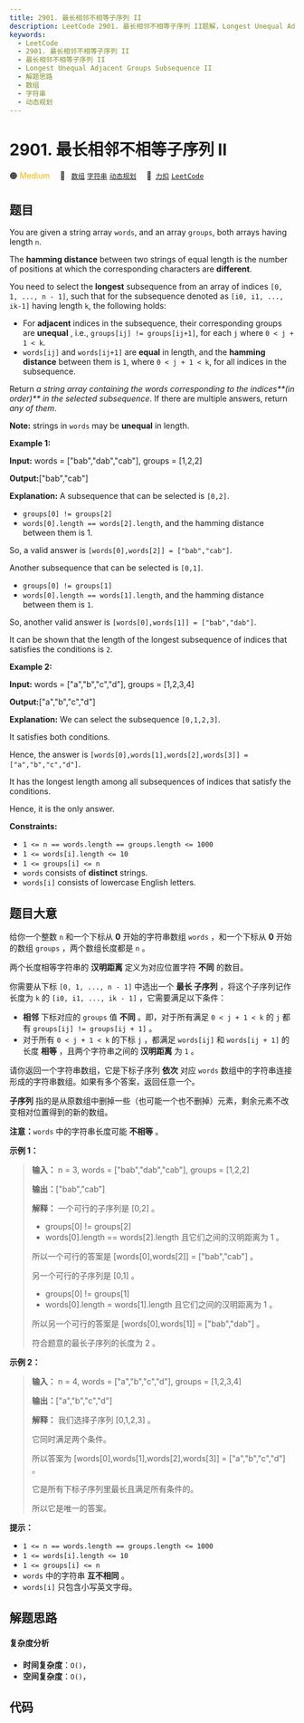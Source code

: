 ```yaml
---
title: 2901. 最长相邻不相等子序列 II
description: LeetCode 2901. 最长相邻不相等子序列 II题解，Longest Unequal Adjacent Groups Subsequence II，包含解题思路、复杂度分析以及完整的 JavaScript 代码实现。
keywords:
  - LeetCode
  - 2901. 最长相邻不相等子序列 II
  - 最长相邻不相等子序列 II
  - Longest Unequal Adjacent Groups Subsequence II
  - 解题思路
  - 数组
  - 字符串
  - 动态规划
---
```


# 2901. 最长相邻不相等子序列 II

🟠 <font color=#ffb800>Medium</font>&emsp; 🔖&ensp; [`数组`](/tag/array.md) [`字符串`](/tag/string.md) [`动态规划`](/tag/dynamic-programming.md)&emsp; 🔗&ensp;[`力扣`](https://leetcode.cn/problems/longest-unequal-adjacent-groups-subsequence-ii) [`LeetCode`](https://leetcode.com/problems/longest-unequal-adjacent-groups-subsequence-ii)

## 题目

You are given a string array `words`, and an array `groups`, both arrays
having length `n`.

The **hamming distance** between two strings of equal length is the number of
positions at which the corresponding characters are **different**.

You need to select the **longest** subsequence from an array of indices `[0,
1, ..., n - 1]`, such that for the subsequence denoted as `[i0, i1, ...,
ik-1]` having length `k`, the following holds:

  * For **adjacent** indices in the subsequence, their corresponding groups are **unequal** , i.e., `groups[ij] != groups[ij+1]`, for each `j` where `0 < j + 1 < k`.
  * `words[ij]` and `words[ij+1]` are **equal** in length, and the **hamming distance** between them is `1`, where `0 < j + 1 < k`, for all indices in the subsequence.

Return _a string array containing the words corresponding to the indices**(in
order)** in the selected subsequence_. If there are multiple answers, return
_any of them_.

**Note:** strings in `words` may be **unequal** in length.



**Example 1:**

**Input:** words = ["bab","dab","cab"], groups = [1,2,2]

**Output:**["bab","cab"]

**Explanation:** A subsequence that can be selected is `[0,2]`.

  * `groups[0] != groups[2]`
  * `words[0].length == words[2].length`, and the hamming distance between them is 1.

So, a valid answer is `[words[0],words[2]] = ["bab","cab"]`.

Another subsequence that can be selected is `[0,1]`.

  * `groups[0] != groups[1]`
  * `words[0].length == words[1].length`, and the hamming distance between them is `1`.

So, another valid answer is `[words[0],words[1]] = ["bab","dab"]`.

It can be shown that the length of the longest subsequence of indices that
satisfies the conditions is `2`.

**Example 2:**

**Input:** words = ["a","b","c","d"], groups = [1,2,3,4]

**Output:**["a","b","c","d"]

**Explanation:** We can select the subsequence `[0,1,2,3]`.

It satisfies both conditions.

Hence, the answer is `[words[0],words[1],words[2],words[3]] =
["a","b","c","d"]`.

It has the longest length among all subsequences of indices that satisfy the
conditions.

Hence, it is the only answer.



**Constraints:**

  * `1 <= n == words.length == groups.length <= 1000`
  * `1 <= words[i].length <= 10`
  * `1 <= groups[i] <= n`
  * `words` consists of **distinct** strings.
  * `words[i]` consists of lowercase English letters.


## 题目大意

给你一个整数 `n` 和一个下标从 **0**  开始的字符串数组 `words` ，和一个下标从 **0**  开始的数组 `groups`
，两个数组长度都是 `n` 。

两个长度相等字符串的 **汉明距离**  定义为对应位置字符 **不同**  的数目。

你需要从下标 `[0, 1, ..., n - 1]` 中选出一个 **最长 子序列** ，将这个子序列记作长度为 `k` 的 `[i0, i1, ...,
ik - 1]` ，它需要满足以下条件：

  * **相邻** 下标对应的 `groups` 值 **不同** 。即，对于所有满足 `0 < j + 1 < k` 的 `j` 都有 `groups[ij] != groups[ij + 1]` 。
  * 对于所有 `0 < j + 1 < k` 的下标 `j` ，都满足 `words[ij]` 和 `words[ij + 1]` 的长度 **相等**  ，且两个字符串之间的 **汉明距离**  为 `1` 。

请你返回一个字符串数组，它是下标子序列 **依次**  对应 `words` 数组中的字符串连接形成的字符串数组。如果有多个答案，返回任意一个。

**子序列**  指的是从原数组中删掉一些（也可能一个也不删掉）元素，剩余元素不改变相对位置得到的新的数组。

**注意：**`words` 中的字符串长度可能 **不相等**  。



**示例 1：**

> 
> 
> 
> 
> 
> **输入：** n = 3, words = ["bab","dab","cab"], groups = [1,2,2]
> 
> **输出：**["bab","cab"]
> 
> **解释：** 一个可行的子序列是 [0,2] 。
> - groups[0] != groups[2]
> - words[0].length == words[2].length 且它们之间的汉明距离为 1 。
> 
> 所以一个可行的答案是 [words[0],words[2]] = ["bab","cab"] 。
> 
> 另一个可行的子序列是 [0,1] 。
> - groups[0] != groups[1]
> - words[0].length = words[1].length 且它们之间的汉明距离为 1 。
> 
> 所以另一个可行的答案是 [words[0],words[1]] = ["bab","dab"] 。
> 
> 符合题意的最长子序列的长度为 2 。

**示例 2：**

> 
> 
> 
> 
> 
> **输入：** n = 4, words = ["a","b","c","d"], groups = [1,2,3,4]
> 
> **输出：**["a","b","c","d"]
> 
> **解释：** 我们选择子序列 [0,1,2,3] 。
> 
> 它同时满足两个条件。
> 
> 所以答案为 [words[0],words[1],words[2],words[3]] = ["a","b","c","d"] 。
> 
> 它是所有下标子序列里最长且满足所有条件的。
> 
> 所以它是唯一的答案。
> 
> 



**提示：**

  * `1 <= n == words.length == groups.length <= 1000`
  * `1 <= words[i].length <= 10`
  * `1 <= groups[i] <= n`
  * `words` 中的字符串 **互不相同**  。
  * `words[i]` 只包含小写英文字母。


## 解题思路

#### 复杂度分析

- **时间复杂度**：`O()`，
- **空间复杂度**：`O()`，

## 代码

```javascript

```
